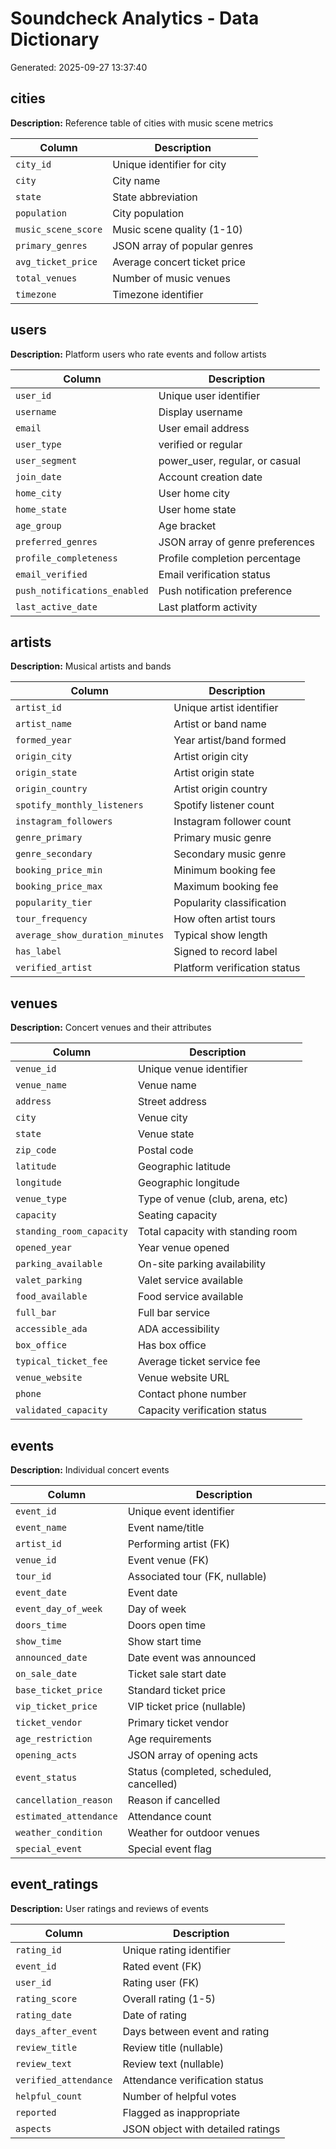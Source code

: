 # Soundcheck Analytics - Data Dictionary

Generated: 2025-09-27 13:37:40

## cities

**Description:** Reference table of cities with music scene metrics

| Column | Description | 
|--------|-------------|
| `city_id` | Unique identifier for city |
| `city` | City name |
| `state` | State abbreviation |
| `population` | City population |
| `music_scene_score` | Music scene quality (1-10) |
| `primary_genres` | JSON array of popular genres |
| `avg_ticket_price` | Average concert ticket price |
| `total_venues` | Number of music venues |
| `timezone` | Timezone identifier |

## users

**Description:** Platform users who rate events and follow artists

| Column | Description | 
|--------|-------------|
| `user_id` | Unique user identifier |
| `username` | Display username |
| `email` | User email address |
| `user_type` | verified or regular |
| `user_segment` | power_user, regular, or casual |
| `join_date` | Account creation date |
| `home_city` | User home city |
| `home_state` | User home state |
| `age_group` | Age bracket |
| `preferred_genres` | JSON array of genre preferences |
| `profile_completeness` | Profile completion percentage |
| `email_verified` | Email verification status |
| `push_notifications_enabled` | Push notification preference |
| `last_active_date` | Last platform activity |

## artists

**Description:** Musical artists and bands

| Column | Description | 
|--------|-------------|
| `artist_id` | Unique artist identifier |
| `artist_name` | Artist or band name |
| `formed_year` | Year artist/band formed |
| `origin_city` | Artist origin city |
| `origin_state` | Artist origin state |
| `origin_country` | Artist origin country |
| `spotify_monthly_listeners` | Spotify listener count |
| `instagram_followers` | Instagram follower count |
| `genre_primary` | Primary music genre |
| `genre_secondary` | Secondary music genre |
| `booking_price_min` | Minimum booking fee |
| `booking_price_max` | Maximum booking fee |
| `popularity_tier` | Popularity classification |
| `tour_frequency` | How often artist tours |
| `average_show_duration_minutes` | Typical show length |
| `has_label` | Signed to record label |
| `verified_artist` | Platform verification status |

## venues

**Description:** Concert venues and their attributes

| Column | Description | 
|--------|-------------|
| `venue_id` | Unique venue identifier |
| `venue_name` | Venue name |
| `address` | Street address |
| `city` | Venue city |
| `state` | Venue state |
| `zip_code` | Postal code |
| `latitude` | Geographic latitude |
| `longitude` | Geographic longitude |
| `venue_type` | Type of venue (club, arena, etc) |
| `capacity` | Seating capacity |
| `standing_room_capacity` | Total capacity with standing room |
| `opened_year` | Year venue opened |
| `parking_available` | On-site parking availability |
| `valet_parking` | Valet service available |
| `food_available` | Food service available |
| `full_bar` | Full bar service |
| `accessible_ada` | ADA accessibility |
| `box_office` | Has box office |
| `typical_ticket_fee` | Average ticket service fee |
| `venue_website` | Venue website URL |
| `phone` | Contact phone number |
| `validated_capacity` | Capacity verification status |

## events

**Description:** Individual concert events

| Column | Description | 
|--------|-------------|
| `event_id` | Unique event identifier |
| `event_name` | Event name/title |
| `artist_id` | Performing artist (FK) |
| `venue_id` | Event venue (FK) |
| `tour_id` | Associated tour (FK, nullable) |
| `event_date` | Event date |
| `event_day_of_week` | Day of week |
| `doors_time` | Doors open time |
| `show_time` | Show start time |
| `announced_date` | Date event was announced |
| `on_sale_date` | Ticket sale start date |
| `base_ticket_price` | Standard ticket price |
| `vip_ticket_price` | VIP ticket price (nullable) |
| `ticket_vendor` | Primary ticket vendor |
| `age_restriction` | Age requirements |
| `opening_acts` | JSON array of opening acts |
| `event_status` | Status (completed, scheduled, cancelled) |
| `cancellation_reason` | Reason if cancelled |
| `estimated_attendance` | Attendance count |
| `weather_condition` | Weather for outdoor venues |
| `special_event` | Special event flag |

## event_ratings

**Description:** User ratings and reviews of events

| Column | Description | 
|--------|-------------|
| `rating_id` | Unique rating identifier |
| `event_id` | Rated event (FK) |
| `user_id` | Rating user (FK) |
| `rating_score` | Overall rating (1-5) |
| `rating_date` | Date of rating |
| `days_after_event` | Days between event and rating |
| `review_title` | Review title (nullable) |
| `review_text` | Review text (nullable) |
| `verified_attendance` | Attendance verification status |
| `helpful_count` | Number of helpful votes |
| `reported` | Flagged as inappropriate |
| `aspects` | JSON object with detailed ratings |